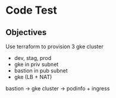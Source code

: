 # Code Test

## Objectives

Use terraform to provision 3 gke cluster

- dev, stag, prod
- gke in priv subnet
- bastion in pub subnet
- gke (LB + NAT)

bastion -> gke cluster -> podinfo + ingress
